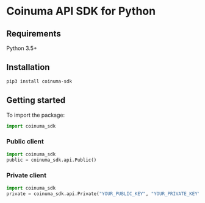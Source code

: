 # Coinuma API SDK for Python

## Requirements
Python 3.5+

## Installation

```sh
pip3 install coinuma-sdk
```

## Getting started
To import the package:
    
```python
import coinuma_sdk 
```

### Public client
```python
import coinuma_sdk 
public = coinuma_sdk.api.Public()
```

### Private client
```python
import coinuma_sdk 
private = coinuma_sdk.api.Private("YOUR_PUBLIC_KEY", "YOUR_PRIVATE_KEY")
```
